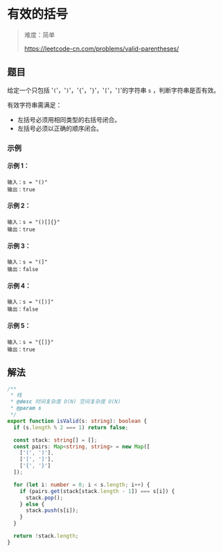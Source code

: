 # 有效的括号

> 难度：简单
>
> https://leetcode-cn.com/problems/valid-parentheses/

## 题目

给定一个只包括 '`(`'，'`)`'，'`{`'，'`}`'，'`[`'，'`]`'的字符串 `s` ，判断字符串是否有效。

有效字符串需满足：

- 左括号必须用相同类型的右括号闭合。
- 左括号必须以正确的顺序闭合。

### 示例

#### 示例 1：

```
输入：s = "()"
输出：true
```

#### 示例 2：

```
输入：s = "()[]{}"
输出：true
```

#### 示例 3：

```
输入：s = "(]"
输出：false
```

#### 示例 4：

```
输入：s = "([)]"
输出：false
```

#### 示例 5：

```
输入：s = "{[]}"
输出：true
```

## 解法

```typescript
/**
 * 栈
 * @desc 时间复杂度 O(N) 空间复杂度 O(N)
 * @param s
 */
export function isValid(s: string): boolean {
  if (s.length % 2 === 1) return false;

  const stack: string[] = [];
  const pairs: Map<string, string> = new Map([
    ['(', ')'],
    ['[', ']'],
    ['{', '}']
  ]);

  for (let i: number = 0; i < s.length; i++) {
    if (pairs.get(stack[stack.length - 1]) === s[i]) {
      stack.pop();
    } else {
      stack.push(s[i]);
    }
  }

  return !stack.length;
}
```
